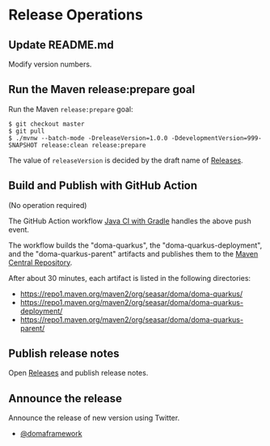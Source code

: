 # Release Operations

## Update README.md

Modify version numbers.

## Run the Maven release:prepare goal

Run the Maven `release:prepare` goal:

```
$ git checkout master
$ git pull
$ ./mvnw --batch-mode -DreleaseVersion=1.0.0 -DdevelopmentVersion=999-SNAPSHOT release:clean release:prepare
```

The value of `releaseVersion` is decided by the draft name of
[Releases](https://github.com/domaframework/doma-quarkus/releases).

## Build and Publish with GitHub Action

(No operation required)

The GitHub Action workflow [Java CI with Gradle](.github/workflows/ci.yml) handles the above push event.

The workflow builds the "doma-quarkus", the "doma-quarkus-deployment",
and the "doma-quarkus-parent" artifacts and publishes them
to the [Maven Central Repository](https://repo1.maven.org/).

After about 30 minutes, each artifact is listed in the following directories:

- https://repo1.maven.org/maven2/org/seasar/doma/doma-quarkus/
- https://repo1.maven.org/maven2/org/seasar/doma/doma-quarkus-deployment/
- https://repo1.maven.org/maven2/org/seasar/doma/doma-quarkus-parent/

## Publish release notes

Open [Releases](https://github.com/domaframework/doma-quarkus/releases)
and publish release notes.

## Announce the release

Announce the release of new version using Twitter.
- [@domaframework](https://twitter.com/domaframework)
